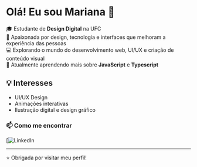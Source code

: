 # Olá! Eu sou Mariana 👋

🎓 Estudante de **Design Digital** na UFC  
🎨 Apaixonada por design, tecnologia e interfaces que melhoram a experiência das pessoas  
💻 Explorando o mundo do desenvolvimento web, UI/UX e criação de conteúdo visual  
🚀 Atualmente aprendendo mais sobre **JavaScript** e **Typescript**


## 💡 Interesses
- UI/UX Design  
- Animações interativas  
- Ilustração digital e design gráfico  

### 📫 Como me encontrar
[![LinkedIn](https://www.linkedin.com/in/marianasoares11)

 ---
 
⭐ Obrigada por visitar meu perfil!

